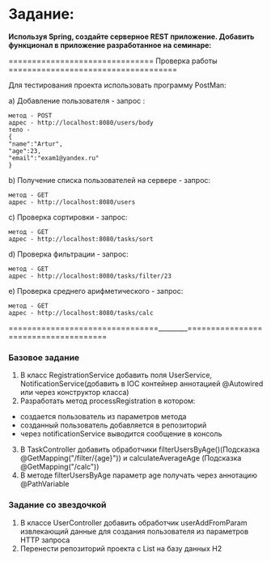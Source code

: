 # Задание: 
**Используя Spring, создайте серверное REST приложение. Добавить функционал в приложение разработанное на семинаре:**

=============================== Проверка работы ====================================

Для теcтирования проекта использовать программу PostMan:

a) Добавление пользователя - запрос :
```
метод - POST
адрес - http://localhost:8080/users/body
тело -
{
"name":"Artur",
"age":23,
"email":"exam1@yandex.ru"
}
```

b) Получение списка пользователей на сервере - запрос:
```
метод - GET
адрес - http://localhost:8080/users
```
c) Проверка сортировки - запрос:
```
метод - GET
адрес - http://localhost:8080/tasks/sort
```

d) Проверка фильтрации - запрос:
```
метод - GET
адрес - http://localhost:8080/tasks/filter/23
```

e) Проверка среднего арифметического - запрос:
```
метод - GET
адрес - http://localhost:8080/tasks/calc
```
================================_________=====================================

### Базовое задание
1) В класс RegistrationService добавить поля UserService, NotificationService(добавить в IOC контейнер аннотацией @Autowired или через конструктор класса)
2) Разработать метод processRegistration в котором:
- создается пользователь из параметров метода
- созданный пользователь добавляется в репозиторий
- через notificationService выводится сообщение в консоль
3) В TaskController добавить обработчики filterUsersByAge()(Подсказка @GetMapping("/filter/{age}")) и calculateAverageAge (Подсказка @GetMapping("/calc"))
4) В методе filterUsersByAge параметр age получать через аннотацию @PathVariable

### Задание со звездочкой
1) В классе UserController добавить обработчик userAddFromParam извлекающий данные для создания пользователя из параметров HTTP запроса
2) Перенести репозиторий проекта с List<User> на базу данных H2
